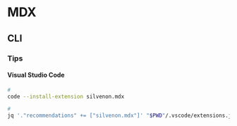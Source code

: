 # MDX

## CLI

### Tips

#### Visual Studio Code

```sh
#
code --install-extension silvenon.mdx

#
jq '."recommendations" += ["silvenon.mdx"]' "$PWD"/.vscode/extensions.json | sponge "$PWD"/.vscode/extensions.json
```
